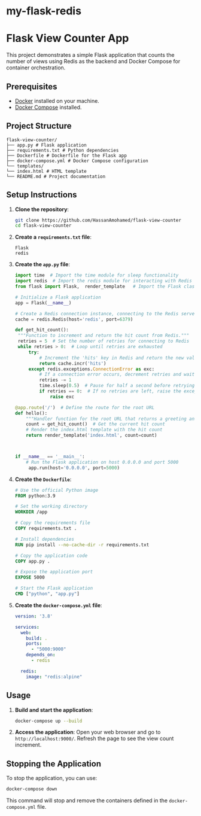 # my-flask-redis
# Flask View Counter App

This project demonstrates a simple Flask application that counts the number of views using Redis as the backend and Docker Compose for container orchestration.

## Prerequisites

- [Docker](https://www.docker.com/get-started) installed on your machine.
- [Docker Compose](https://docs.docker.com/compose/) installed.

## Project Structure

```
flask-view-counter/
├── app.py # Flask application
├── requirements.txt # Python dependencies
├── Dockerfile # Dockerfile for the Flask app
├── docker-compose.yml # Docker Compose configuration
└── templates/
└── index.html # HTML template
└── README.md # Project documentation
```

## Setup Instructions

1. **Clone the repository**:
   ```bash
   git clone https://github.com/HassanAmohamed/flask-view-counter
   cd flask-view-counter
   ```

2. **Create a `requirements.txt` file**:
   ```plaintext
   Flask
   redis
   ```
   
3. **Create the `app.py` file**:
   ```python
   import time  # Import the time module for sleep functionality
   import redis  # Import the redis module for interacting with Redis
   from flask import Flask,  render_template   # Import the Flask class from the flask module

   # Initialize a Flask application
   app = Flask(__name__)

   # Create a Redis connection instance, connecting to the Redis server
   cache = redis.Redis(host='redis', port=6379)

   def get_hit_count():
    """Function to increment and return the hit count from Redis."""
    retries = 5  # Set the number of retries for connecting to Redis
    while retries > 0:  # Loop until retries are exhausted
        try:
            # Increment the 'hits' key in Redis and return the new value
            return cache.incr('hits')
        except redis.exceptions.ConnectionError as exc:
            # If a connection error occurs, decrement retries and wait before retrying
            retries -= 1
            time.sleep(0.5)  # Pause for half a second before retrying
            if retries == 0:  # If no retries are left, raise the exception
                raise exc

   @app.route('/')  # Define the route for the root URL
   def hello():
       """Handler function for the root URL that returns a greeting and hit count."""
       count = get_hit_count()  # Get the current hit count
       # Render the index.html template with the hit count
       return render_template('index.html', count=count)



   if __name__ == '__main__':
       # Run the Flask application on host 0.0.0.0 and port 5000
        app.run(host='0.0.0.0', port=5000)
   
   ```

4. **Create the `Dockerfile`**:
   ```Dockerfile
   # Use the official Python image
   FROM python:3.9

   # Set the working directory
   WORKDIR /app

   # Copy the requirements file
   COPY requirements.txt .

   # Install dependencies
   RUN pip install --no-cache-dir -r requirements.txt

   # Copy the application code
   COPY app.py .

   # Expose the application port
   EXPOSE 5000

   # Start the Flask application
   CMD ["python", "app.py"]
   ```

5. **Create the `docker-compose.yml` file**:
   ```yaml
   version: '3.8'

   services:
     web:
       build: .
       ports:
         - "5000:9000"
       depends_on:
         - redis

     redis:
       image: "redis:alpine"
   ```

## Usage

1. **Build and start the application**:
   ```bash
   docker-compose up --build
   ```

2. **Access the application**:
   Open your web browser and go to `http://localhost:9000/`. Refresh the page to see the view count increment.

## Stopping the Application

To stop the application, you can use:
```bash
docker-compose down
```

This command will stop and remove the containers defined in the `docker-compose.yml` file.

